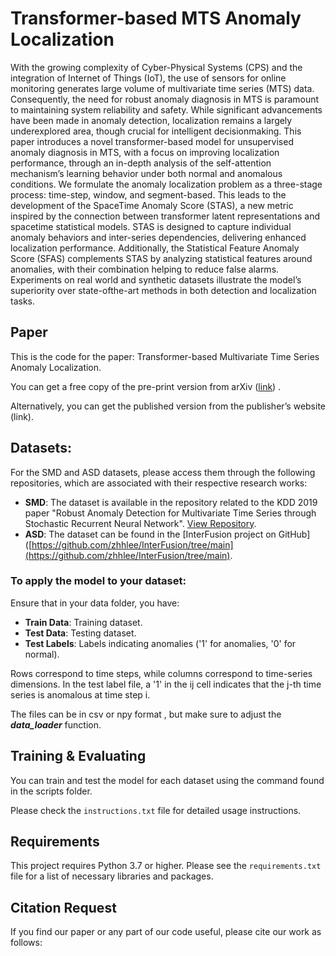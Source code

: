 
# Transformer-based MTS Anomaly Localization
With the growing complexity of Cyber-Physical
Systems (CPS) and the integration of Internet of Things (IoT),
the use of sensors for online monitoring generates large volume of
multivariate time series (MTS) data. Consequently, the need for
robust anomaly diagnosis in MTS is paramount to maintaining
system reliability and safety. While significant advancements have
been made in anomaly detection, localization remains a largely
underexplored area, though crucial for intelligent decisionmaking. This paper introduces a novel transformer-based model
for unsupervised anomaly diagnosis in MTS, with a focus on
improving localization performance, through an in-depth analysis
of the self-attention mechanism’s learning behavior under both
normal and anomalous conditions. We formulate the anomaly
localization problem as a three-stage process: time-step, window,
and segment-based. This leads to the development of the SpaceTime Anomaly Score (STAS), a new metric inspired by the
connection between transformer latent representations and spacetime statistical models. STAS is designed to capture individual anomaly behaviors and inter-series dependencies, delivering
enhanced localization performance. Additionally, the Statistical
Feature Anomaly Score (SFAS) complements STAS by analyzing
statistical features around anomalies, with their combination
helping to reduce false alarms. Experiments on real world and
synthetic datasets illustrate the model’s superiority over state-ofthe-art methods in both detection and localization tasks.
## Paper
This is the code for the paper: Transformer-based Multivariate Time Series  Anomaly Localization.

You can get a free copy of the pre-print version from arXiv ([link](https://arxiv.org/abs/2501.08628)) .

Alternatively, you can get the published version from the publisher’s website (link).

## Datasets:
For the SMD and ASD datasets, please access them through the following repositories, which are associated with their respective research works:

- **SMD**: The dataset is available in the repository related to the KDD 2019 paper "Robust Anomaly Detection for Multivariate Time Series through Stochastic Recurrent Neural Network". [View Repository]([URL-for-SMD](https://github.com/NetManAIOps/OmniAnomaly/tree/master/ServerMachineDataset)).
- **ASD**: The dataset can be found in the [InterFusion project on GitHub]([https://github.com/zhhlee/InterFusion/tree/main](https://github.com/zhhlee/InterFusion/tree/main).

### To apply the model to your dataset: 
Ensure that in your data folder, you have:
- **Train Data**: Training dataset.
- **Test Data**: Testing dataset.
- **Test Labels**: Labels indicating anomalies ('1' for anomalies, '0' for normal).

Rows correspond to time steps, while columns correspond to time-series dimensions. In the test label file, a '1' in the ij cell indicates that the j-th time series is anomalous at time step i.

The files can be in csv or npy format , but make sure to adjust  the ***data_loader*** function.

## Training & Evaluating
You can train and test the model for each dataset using the command found in the scripts folder.


Please check the `instructions.txt` file for detailed usage instructions.

## Requirements
This project requires Python 3.7 or higher. Please see the `requirements.txt` file for a list of necessary libraries and packages.

## Citation Request
If you find our paper or any part of our code useful, please cite our work as follows:

